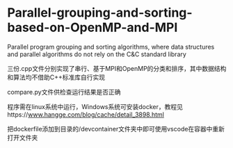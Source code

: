 # Parallel-grouping-and-sorting-based-on-OpenMP-and-MPI

Parallel program grouping and sorting algorithms, where data structures and parallel algorithms do not rely on the C&amp;C standard library

三份.cpp文件分别实现了串行、基于MPI和OpenMP的分类和排序，其中数据结构和算法均不借助C++标准库自行实现

compare.py文件供检查运行结果是否正确

程序需在linux系统中运行，Windows系统可安装docker，教程见https://www.hangge.com/blog/cache/detail_3898.html

把dockerfile添加到目录的/devcontainer文件夹中即可使用vscode在容器中重新打开文件夹
